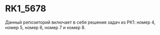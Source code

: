 # RK1_5678
Данный репозиторий включает в себя решения задач из РК1: номер 4, номер 5, номер 6, номер 7 и номер 8.
